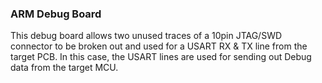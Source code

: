 ### ARM Debug Board
This debug board allows two unused traces of a 10pin JTAG/SWD connector to be broken out and used for a USART RX & TX line from the target PCB. In this case, the USART lines are used for sending out Debug data from the target MCU.
